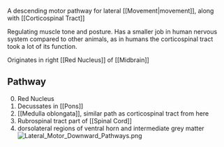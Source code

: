 A descending motor pathway for lateral [[Movement|movement]], along with [[Corticospinal Tract]]

Regulating muscle tone and posture.
Has a smaller job in human nervous system compared to other animals, as in humans the corticospinal tract took a lot of its function.

Originates in right [[Red Nucleus]] of [[Midbrain]]

## Pathway

0. Red Nucleus
1. Decussates in [[Pons]]
2. [[Medulla oblongata]], similar path as corticospinal tract from here
3. Rubrospinal tract part of [[Spinal Cord]]
4. dorsolateral regions of ventral horn and intermediate grey matter
   ![Lateral_Motor_Downward_Pathways.png](lateral_motor_downward_pathways.png)
